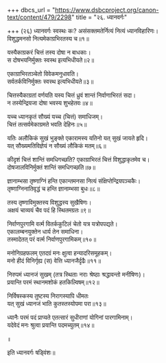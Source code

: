 +++
dbcs_url = "https://www.dsbcproject.org/canon-text/content/479/2298"
title = "२६. ध्यानवर्गः"

+++
(२६) ध्यानवर्गः 
स्वस्थः कः?
असंसक्तमतेर्नित्यं नित्यं ध्यानविहारिणः।  
विशुद्धमनसो नित्यमेकाग्रभिरतस्य च॥१॥

यस्यैकाग्रकरं चित्तं तस्य दोषा न बाधकाः।  
स दोषभयनिर्मुक्तः स्वस्थ इत्यभिधीयते॥२॥

एकाग्राभिरतञ्चेतो विवेकमनुधावति।  
सर्वतर्कविनिर्मुक्तः स्वस्थ इत्यभिधीयते॥३॥

चित्तस्यैकाग्रतां वर्णयति 
यस्य चित्तं ध्रुवं शान्तं निर्वाणाभिरतं सदा।  
न तस्येन्द्रियजा दोषा भवस्य शुभहेतवः॥४॥

यच्च ध्यानकृतं सौख्यं यच्च (चित्तं) समाधिजम्।  
चित्तं तत्सर्वमेकाग्रमते भवति देहिनः॥५॥

यतिः अलौकिकं सुखं भुङ्क्ते
एकारामस्य यतिनो यत् सुखं जायते हृदि।  
यत् सौख्यमतिविज्ञेयं न सौख्यं लौकिकं मतम्॥६॥

कीदृशं चित्तं शान्तिं समधिगच्छति?
एकाग्राभिरतं चित्तं विशुद्धाकृतमेव च।  
दोषजालविनिर्मुक्तं शान्तिं समधिगच्छति॥७॥

ज्ञानाम्भसा तृष्णाग्निं हन्ति 
एकान्तमनसा नित्यं संक्षिप्तेन्द्रियपञ्चकैः।  
तृष्णाग्निनातिवृद्धं च हन्ति ज्ञानाम्भसा बुधः॥८॥

तस्य तृष्णाविमुक्तस्य विशुद्धस्य सुखैषिणः।  
अक्षयं चाव्ययं चैव पदं हि स्थितमग्रतः॥९॥

निर्वाणपुरगामि वर्त्म
वितर्ककुटिलं चेतो यत्र यत्रोपपद्यते।  
एकालम्बनयुक्तेन धार्य तेन समाधिना।  
तस्मादेतत् परं वर्त्म निर्वाणपुरगामिकम्॥१०॥

मनोनिग्रहफलम् 
एतदग्रं मनः क्षुत्वा हन्यादरिसमूहकम्।  
मनो हीदं विनिर्गृह्य (स) वेत्ति ध्यानजैर्दृढैः॥११॥

निरुपमं ध्यानजं सुखम्
(तत्र स्थिताः नराः श्रेष्ठाः श्रद्धावन्तो मनीषिणः)।  
प्रयान्ति परमं स्थानमशोकं हतकिल्विषम्॥१२॥

निर्विषस्कस्य तुष्टस्य निरागस्यापि धीमतः  
यत् सुखं ध्यानजं भाति कुतस्तस्योपमा परा॥१३॥

ध्यानैः परमं पदं प्राप्यते
एतत्सारं सुधीराणां योगिनां पारगामिनाम्।  
यदेवेदं मनः श्रुत्वा प्रयान्ति पदमच्युतम्॥१४॥

॥

इति ध्यानवर्गः षड्‍विंशः॥

